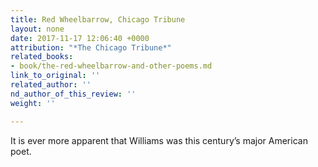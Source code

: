 ```yaml
---
title: Red Wheelbarrow, Chicago Tribune
layout: none
date: 2017-11-17 12:06:40 +0000
attribution: "*The Chicago Tribune*"
related_books:
- book/the-red-wheelbarrow-and-other-poems.md
link_to_original: ''
related_author: ''
nd_author_of_this_review: ''
weight: ''

---
```

It is ever more apparent that Williams was this century’s major American poet.